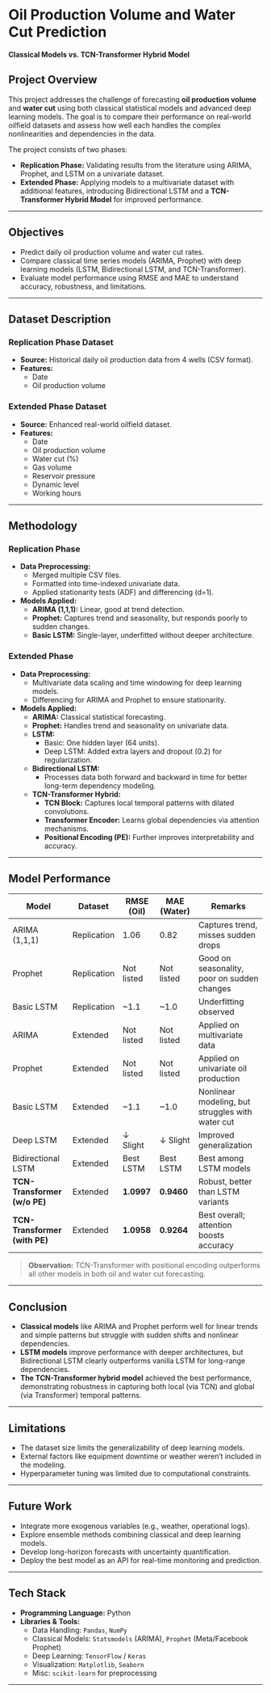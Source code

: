 # Oil Production Volume and Water Cut Prediction  
**Classical Models vs. TCN-Transformer Hybrid Model**  

## Project Overview
This project addresses the challenge of forecasting **oil production volume** and **water cut** using both classical statistical models and advanced deep learning models. The goal is to compare their performance on real-world oilfield datasets and assess how well each handles the complex nonlinearities and dependencies in the data.

The project consists of two phases:  
- **Replication Phase:** Validating results from the literature using ARIMA, Prophet, and LSTM on a univariate dataset.  
- **Extended Phase:** Applying models to a multivariate dataset with additional features, introducing Bidirectional LSTM and a **TCN-Transformer Hybrid Model** for improved performance.

---

## Objectives
- Predict daily oil production volume and water cut rates.  
- Compare classical time series models (ARIMA, Prophet) with deep learning models (LSTM, Bidirectional LSTM, and TCN-Transformer).  
- Evaluate model performance using RMSE and MAE to understand accuracy, robustness, and limitations.  

---

## Dataset Description

### Replication Phase Dataset  
- **Source:** Historical daily oil production data from 4 wells (CSV format).  
- **Features:**  
  - Date  
  - Oil production volume  

### Extended Phase Dataset  
- **Source:** Enhanced real-world oilfield dataset.  
- **Features:**  
  - Date  
  - Oil production volume  
  - Water cut (%)  
  - Gas volume  
  - Reservoir pressure  
  - Dynamic level  
  - Working hours  

---

## Methodology

### Replication Phase
- **Data Preprocessing:**  
  - Merged multiple CSV files.  
  - Formatted into time-indexed univariate data.  
  - Applied stationarity tests (ADF) and differencing (d=1).  
- **Models Applied:**  
  - **ARIMA (1,1,1):** Linear, good at trend detection.  
  - **Prophet:** Captures trend and seasonality, but responds poorly to sudden changes.  
  - **Basic LSTM:** Single-layer, underfitted without deeper architecture.  

### Extended Phase
- **Data Preprocessing:**  
  - Multivariate data scaling and time windowing for deep learning models.  
  - Differencing for ARIMA and Prophet to ensure stationarity.  
- **Models Applied:**  
  - **ARIMA:** Classical statistical forecasting.  
  - **Prophet:** Handles trend and seasonality on univariate data.  
  - **LSTM:**  
    - Basic: One hidden layer (64 units).  
    - Deep LSTM: Added extra layers and dropout (0.2) for regularization.  
  - **Bidirectional LSTM:**  
    - Processes data both forward and backward in time for better long-term dependency modeling.  
  - **TCN-Transformer Hybrid:**  
    - **TCN Block:** Captures local temporal patterns with dilated convolutions.  
    - **Transformer Encoder:** Learns global dependencies via attention mechanisms.  
    - **Positional Encoding (PE):** Further improves interpretability and accuracy.  

---

## Model Performance

| Model                        | Dataset        | RMSE (Oil) | MAE (Water) | Remarks                                        |
|------------------------------|----------------|------------|-------------|------------------------------------------------|
| ARIMA (1,1,1)                | Replication    | 1.06       | 0.82        | Captures trend, misses sudden drops            |
| Prophet                      | Replication    | Not listed | Not listed  | Good on seasonality, poor on sudden changes    |
| Basic LSTM                   | Replication    | ~1.1       | ~1.0        | Underfitting observed                          |
| ARIMA                        | Extended       | Not listed | Not listed  | Applied on multivariate data                   |
| Prophet                      | Extended       | Not listed | Not listed  | Applied on univariate oil production           |
| Basic LSTM                   | Extended       | ~1.1       | ~1.0        | Nonlinear modeling, but struggles with water cut |
| Deep LSTM                    | Extended       | ↓ Slight   | ↓ Slight    | Improved generalization                        |
| Bidirectional LSTM           | Extended       | Best LSTM  | Best LSTM   | Best among LSTM models                         |
| **TCN-Transformer (w/o PE)** | Extended       | **1.0997** | **0.9460**  | Robust, better than LSTM variants              |
| **TCN-Transformer (with PE)**| Extended       | **1.0958** | **0.9264**  | Best overall; attention boosts accuracy        |

>  **Observation:** TCN-Transformer with positional encoding outperforms all other models in both oil and water cut forecasting.

---

## Conclusion
- **Classical models** like ARIMA and Prophet perform well for linear trends and simple patterns but struggle with sudden shifts and nonlinear dependencies.  
- **LSTM models** improve performance with deeper architectures, but Bidirectional LSTM clearly outperforms vanilla LSTM for long-range dependencies.  
- **The TCN-Transformer hybrid model** achieved the best performance, demonstrating robustness in capturing both local (via TCN) and global (via Transformer) temporal patterns.

---

## Limitations
- The dataset size limits the generalizability of deep learning models.  
- External factors like equipment downtime or weather weren’t included in the modeling.  
- Hyperparameter tuning was limited due to computational constraints.  

---

## Future Work
- Integrate more exogenous variables (e.g., weather, operational logs).  
- Explore ensemble methods combining classical and deep learning models.  
- Develop long-horizon forecasts with uncertainty quantification.  
- Deploy the best model as an API for real-time monitoring and prediction.  

---

## Tech Stack
- **Programming Language:** Python  
- **Libraries & Tools:**  
  - Data Handling: `Pandas`, `NumPy`  
  - Classical Models: `Statsmodels` (ARIMA), `Prophet` (Meta/Facebook Prophet)  
  - Deep Learning: `TensorFlow` / `Keras`  
  - Visualization: `Matplotlib`, `Seaborn`  
  - Misc: `scikit-learn` for preprocessing  

---


